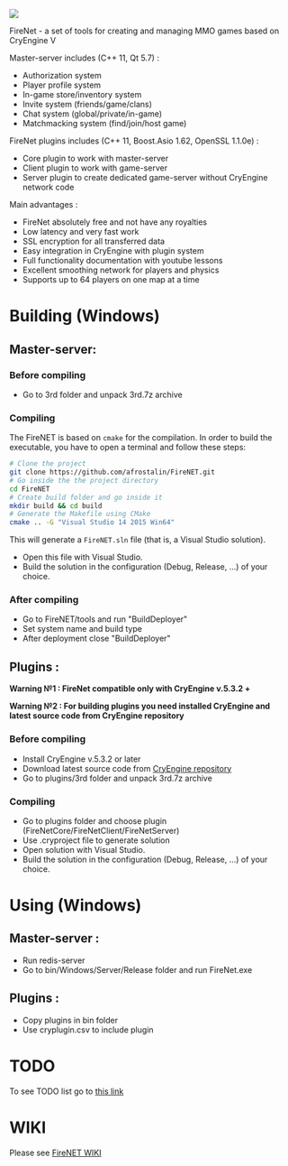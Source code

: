 ![](https://pp.userapi.com/c638128/v638128053/258f5/hflY6sGj5rA.jpg)

FireNet - a set of tools for creating and managing MMO games based on CryEngine V

Master-server includes (C++ 11, Qt 5.7) : 
* Authorization system 
* Player profile system
* In-game store/inventory system
* Invite system (friends/game/clans)
* Chat system (global/private/in-game)
* Matchmacking system (find/join/host game)

FireNet plugins includes (C++ 11, Boost.Asio 1.62, OpenSSL 1.1.0e) :
* Core plugin to work with master-server
* Client plugin to work with game-server
* Server plugin to create dedicated game-server without CryEngine network code

Main advantages :
* FireNet absolutely free and not have any royalties
* Low latency and very fast work 
* SSL encryption for all transferred  data
* Easy integration in CryEngine with plugin system
* Full functionality documentation with youtube lessons
* Excellent smoothing network for players and physics
* Supports up to 64 players on one map at a time

# Building (Windows)

## Master-server:
### Before compiling
* Go to 3rd folder and unpack 3rd.7z archive

### Compiling
The FireNET is based on `cmake` for the compilation. In order to build the executable, you have to open a terminal and follow these steps:

```bash
# Clone the project
git clone https://github.com/afrostalin/FireNET.git
# Go inside the the project directory
cd FireNET
# Create build folder and go inside it
mkdir build && cd build
# Generate the Makefile using CMake
cmake .. -G "Visual Studio 14 2015 Win64"
```

This will generate a `FireNET.sln` file (that is, a Visual Studio solution).
* Open this file with Visual Studio.
* Build the solution in the configuration (Debug, Release, ...) of your choice.

### After compiling
* Go to FireNET/tools and run "BuildDeployer"
* Set system name and build type
* After deployment close "BuildDeployer"

## Plugins :

**Warning №1 : FireNet compatible only with CryEngine v.5.3.2 +**

**Warning №2 : For building plugins you need installed CryEngine and latest source code from CryEngine repository**

### Before compiling
* Install CryEngine v.5.3.2 or later
* Download latest source code from [CryEngine repository](https://github.com/CRYTEK-CRYENGINE/CRYENGINE/releases)
* Go to plugins/3rd folder and unpack 3rd.7z archive

### Compiling
* Go to plugins folder and choose plugin (FireNetCore/FireNetClient/FireNetServer)
* Use .cryproject file to generate solution
* Open solution with Visual Studio.
* Build the solution in the configuration (Debug, Release, ...) of your choice.

# Using (Windows)

## Master-server :
* Run redis-server 
* Go to bin/Windows/Server/Release folder and run FireNet.exe

## Plugins :
* Copy plugins in bin folder
* Use cryplugin.csv to include plugin

# TODO

To see TODO list go to [this link](https://github.com/afrostalin/FireNET/projects/1)

# WIKI

Please see [FireNET WIKI](https://github.com/afrostalin/FireNET/wiki)
